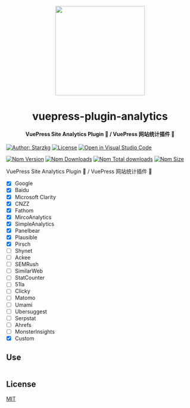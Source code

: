 <!-- markdownlint-disable -->
<p align="center">
  <img width="240" src="https://vuepress-star.shentuzhigang.cn/images/hero.png" style="text-align: center;"/>
</p>
<h1 align="center">vuepress-plugin-analytics</h1>
<h4 align="center">VuePress Site Analytics Plugin 📄 / VuePress 网站统计插件 📄</h4>

[![Author: Starzkg](https://img.shields.io/badge/Author-Starzkg-blue.svg?style=for-the-badge)](https://shentuzhigang.cn)
[![License](https://img.shields.io/npm/l/@starzkg/vuepress-plugin-analytics.svg?style=for-the-badge)](https://github.com/vuepress-star/vuepress-plugin-analytics/blob/main/LICENSE)
[![Open in Visual Studio Code](https://img.shields.io/badge/-open%20in%20vscode-blue?style=for-the-badge&logo=visualstudiocode)](https://open.vscode.dev/vuepress-star/vuepress-plugin-analytics)

<!-- markdownlint-restore -->

[![Npm Version](https://img.shields.io/npm/v/@starzkg/vuepress-plugin-analytics.svg?style=flat-square&logo=npm)](https://www.npmjs.com/package/@starzkg/vuepress-plugin-analytics)
[![Npm Downloads](https://img.shields.io/npm/dm/@starzkg/vuepress-plugin-analytics.svg?style=flat-square&logo=npm)](https://www.npmjs.com/package/@starzkg/vuepress-plugin-analytics)
[![Npm Total downloads](https://img.shields.io/npm/dt/@starzkg/vuepress-plugin-analytics?style=flat-square&logo=npm)](https://www.npmjs.com/package/@starzkg/vuepress-plugin-analytics)
[![Npm Size](https://img.shields.io/bundlephobia/min/@starzkg/vuepress-plugin-analytics?style=flat-square&logo=npm)](https://www.npmjs.com/package/@starzkg/vuepress-plugin-analytics)

VuePress Site Analytics Plugin 📄 / VuePress 网站统计插件 📄


- [x] Google
- [x] Baidu
- [x] Microsoft Clarity
- [x] CNZZ
- [x] Fathom
- [x] MircoAnalytics
- [x] SimpleAnalytics
- [x] Panelbear
- [x] Plausible
- [x] Pirsch
- [ ] Shynet
- [ ] Ackee
- [ ] SEMRush
- [ ] SimilarWeb
- [ ] StatCounter
- [ ] 51la
- [ ] Clicky
- [ ] Matomo
- [ ] Umami
- [ ] Ubersuggest
- [ ] Serpstat
- [ ] Ahrefs
- [ ] MonsterInsights
- [x] Custom

## Use
```typescript

```

## License

[MIT](https://github.com/vuepress-star/vuepress-plugin-analytics/blob/main/LICENSE)
